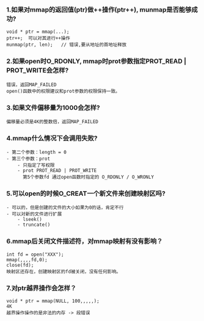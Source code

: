 ### 1.如果对mmap的返回值(ptr)做++操作(ptr++), munmap是否能够成功?
    void * ptr = mmap(...);
    ptr++;  可以对其进行++操作
    munmap(ptr, len);   // 错误,要从地址的首地址释放

### 2.如果open时O_RDONLY, mmap时prot参数指定PROT_READ | PROT_WRITE会怎样?
    错误，返回MAP_FAILED
    open()函数中的权限建议和prot参数的权限保持一致。

### 3.如果文件偏移量为1000会怎样?
    偏移量必须是4K的整数倍，返回MAP_FAILED

### 4.mmap什么情况下会调用失败?
    - 第二个参数：length = 0
    - 第三个参数：prot
        - 只指定了写权限
        - prot PROT_READ | PROT_WRITE
          第5个参数fd 通过open函数时指定的 O_RDONLY / O_WRONLY

### 5.可以open的时候O_CREAT一个新文件来创建映射区吗?
    - 可以的，但是创建的文件的大小如果为0的话，肯定不行
    - 可以对新的文件进行扩展
        - lseek()
        - truncate()

### 6.mmap后关闭文件描述符，对mmap映射有没有影响？
    int fd = open("XXX");
    mmap(,,,,fd,0);
    close(fd); 
    映射区还存在，创建映射区的fd被关闭，没有任何影响。

### 7.对ptr越界操作会怎样？
    void * ptr = mmap(NULL, 100,,,,,);
    4K
    越界操作操作的是非法的内存 -> 段错误

